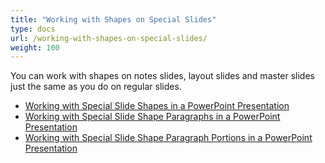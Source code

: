 ```yaml
---
title: "Working with Shapes on Special Slides"
type: docs
url: /working-with-shapes-on-special-slides/
weight: 100
---
```


You can work with shapes on notes slides, layout slides and master slides just the same as you do on regular slides.

- [Working with Special Slide Shapes in a PowerPoint Presentation](/slides/working-with-special-slide-shapes-in-a-powerpoint-presentation/)
- [Working with Special Slide Shape Paragraphs in a PowerPoint Presentation](/slides/working-with-special-slide-shape-paragraphs-in-a-powerpoint-presentation/)
- [Working with Special Slide Shape Paragraph Portions in a PowerPoint Presentation](/slides/working-with-special-slide-shape-paragraph-portions-in-a-powerpoint-presentation/)
